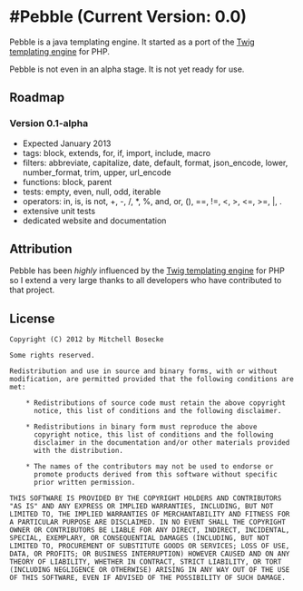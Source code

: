 #Pebble (Current Version: 0.0)
======

Pebble is a java templating engine. It started as a port of the [Twig templating engine](http://twig.sensiolabs.org/) for PHP.

Pebble is not even in an alpha stage. It is not yet ready for use.

## Roadmap

### Version 0.1-alpha
- Expected January 2013
- tags: block, extends, for, if, import, include, macro
- filters: abbreviate, capitalize, date, default, format, json_encode, lower, number_format, trim, upper, url_encode
- functions: block, parent
- tests: empty, even, null, odd, iterable
- operators: in, is, is not, +, -, /, *, %, and, or, (), ==, !=, <, >, <=, >=, |, .
- extensive unit tests
- dedicated website and documentation

## Attribution

Pebble has been *highly* influenced by the [Twig templating engine](http://twig.sensiolabs.org/) for PHP so I extend a very large thanks to all developers who have contributed to that project.

## License

    Copyright (C) 2012 by Mitchell Bosecke

    Some rights reserved.

    Redistribution and use in source and binary forms, with or without
    modification, are permitted provided that the following conditions are
    met:
    
        * Redistributions of source code must retain the above copyright
          notice, this list of conditions and the following disclaimer.
    
        * Redistributions in binary form must reproduce the above
          copyright notice, this list of conditions and the following
          disclaimer in the documentation and/or other materials provided
          with the distribution.
    
        * The names of the contributors may not be used to endorse or
          promote products derived from this software without specific
          prior written permission.
    
    THIS SOFTWARE IS PROVIDED BY THE COPYRIGHT HOLDERS AND CONTRIBUTORS
    "AS IS" AND ANY EXPRESS OR IMPLIED WARRANTIES, INCLUDING, BUT NOT
    LIMITED TO, THE IMPLIED WARRANTIES OF MERCHANTABILITY AND FITNESS FOR
    A PARTICULAR PURPOSE ARE DISCLAIMED. IN NO EVENT SHALL THE COPYRIGHT
    OWNER OR CONTRIBUTORS BE LIABLE FOR ANY DIRECT, INDIRECT, INCIDENTAL,
    SPECIAL, EXEMPLARY, OR CONSEQUENTIAL DAMAGES (INCLUDING, BUT NOT
    LIMITED TO, PROCUREMENT OF SUBSTITUTE GOODS OR SERVICES; LOSS OF USE,
    DATA, OR PROFITS; OR BUSINESS INTERRUPTION) HOWEVER CAUSED AND ON ANY
    THEORY OF LIABILITY, WHETHER IN CONTRACT, STRICT LIABILITY, OR TORT
    (INCLUDING NEGLIGENCE OR OTHERWISE) ARISING IN ANY WAY OUT OF THE USE
    OF THIS SOFTWARE, EVEN IF ADVISED OF THE POSSIBILITY OF SUCH DAMAGE.
